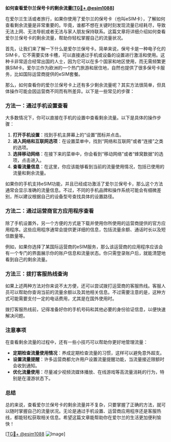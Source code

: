 **如何查看爱尔兰保号卡的剩余流量[[TG💪+ @esim1088](https://t.me/s/esim1088)]**

在爱尔兰生活或者旅行，如果你使用了爱尔兰的保号卡（也叫eSIM卡），了解如何查看剩余流量是非常重要的。毕竟，谁都不想在关键时刻发现流量已经耗尽，导致无法上网、无法导航或者无法与家人朋友保持联系。这篇文章将详细介绍如何查看爱尔兰保号卡的剩余流量，帮助你轻松掌握自己的流量状况。

首先，让我们来了解一下什么是爱尔兰保号卡。简单来说，保号卡是一种电子化的SIM卡，它不需要实体卡槽，可以直接通过手机或设备的设置进行激活和使用。这种卡非常适合经常出国的人士，因为它可以在多个国家和地区使用，而无需频繁更换SIM卡。爱尔兰作为欧洲的一个热门旅游和居住地，自然也提供了很多保号卡服务，比如国际运营商提供的eSIM套餐。

那么，如何查看你的爱尔兰保号卡上还有多少剩余流量呢？其实方法很简单，但具体操作可能会因运营商不同而有所差异。以下是一些常见的步骤：

### 方法一：通过手机设置查看

大多数情况下，你可以直接在手机的设置中查看剩余流量。以下是具体的操作步骤：

1. **打开手机设置**：找到手机主屏幕上的“设置”图标并点击。
2. **进入网络和互联网选项**：在设置菜单中，找到“网络和互联网”或者“连接”之类的选项。
3. **选择移动网络**：在接下来的菜单中，你会看到“移动网络”或者“蜂窝数据”的选项，点击进入。
4. **查看流量信息**：在这里，你应该能够看到当前的流量使用情况，包括已使用的流量和剩余流量。

如果你的手机支持eSIM功能，并且已经成功激活了爱尔兰保号卡，那么这个方法通常会显示准确的流量信息。不过，不同的手机品牌和操作系统可能会有细微差别，所以建议根据自己的设备型号查找具体的设置路径。

### 方法二：通过运营商官方应用程序查看

除了手机设置外，另一个方便的方式是下载并使用你所使用的运营商提供的官方应用程序。这些应用程序通常会提供更详细的信息，包括流量余额、通话时长以及短信数量等。

例如，如果你选择了某国际运营商的eSIM服务，那么该运营商的应用程序应该会有一个专门的界面展示你的账户信息和流量状态。你只需登录账户后，就能清楚地看到自己的剩余流量。

### 方法三：拨打客服热线查询

如果上述两种方法对你来说不太方便，还可以尝试拨打运营商的客服热线。客服人员可以帮助你查询当前的流量余额以及其他相关信息。不过需要注意的是，这种方式可能需要支付一定的电话费用，尤其是在国外使用时。

拨打客服热线前，记得准备好你的手机号码和其他必要的身份验证信息，以便快速解决问题。

### 注意事项

在查看剩余流量的过程中，还有一些小技巧可以帮助你更好地管理流量：

- **定期检查流量使用情况**：养成定期检查流量的习惯，这样可以避免意外超支。
- **设置流量提醒**：许多运营商都允许用户设置流量提醒功能，当流量接近限额时会收到通知。
- **优化流量使用**：尽量减少视频流媒体播放、在线游戏等高流量消耗的行为，特别是在漫游状态下。

### 总结

总的来说，查看爱尔兰保号卡的剩余流量并不复杂，只要掌握了正确的方法，就可以随时掌握自己的流量状况。无论是通过手机设置、运营商应用程序还是客服热线，都能轻松获取相关信息。希望这篇文章能帮助你在爱尔兰的生活更加便利愉快！

[[TG💪+ @esim1088](https://t.me/s/esim1088) ![Image](https://i.postimg.cc/4NQfJmqS/Snipaste-2025-05-13-00-14-12.png)]